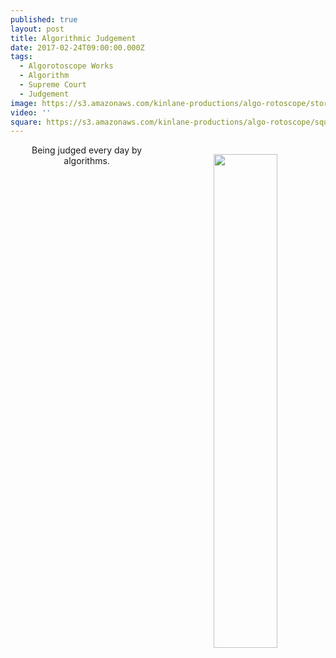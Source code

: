 ```yaml
---
published: true
layout: post
title: Algorithmic Judgement
date: 2017-02-24T09:00:00.000Z
tags:
  - Algorotoscope Works
  - Algorithm
  - Supreme Court
  - Judgement
image: https://s3.amazonaws.com/kinlane-productions/algo-rotoscope/stories/supreme-court-judgement.jpg
video: ''
square: https://s3.amazonaws.com/kinlane-productions/algo-rotoscope/square/supreme-court-judgement.jpg
---
```

<p align="center"><img src="{{ page.image }}" width="45%" align="right" style="padding: 15px;" /></p>
<center>Being judged every day by algorithms.</center>
